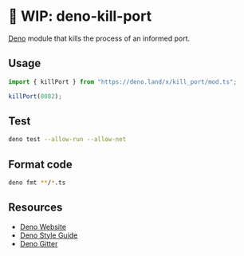 # 🦕 WIP: deno-kill-port

[Deno](https://deno.land) module that kills the process of an informed port.

## Usage

```typescript
import { killPort } from "https://deno.land/x/kill_port/mod.ts";

killPort(8082);
```

## Test

```bash
deno test --allow-run --allow-net
```

## Format code

```bash
deno fmt **/*.ts
```

## Resources

- [Deno Website](https://deno.land)
- [Deno Style Guide](https://deno.land/std/style_guide.md)
- [Deno Gitter](https://gitter.im/denolife/Lobby)

